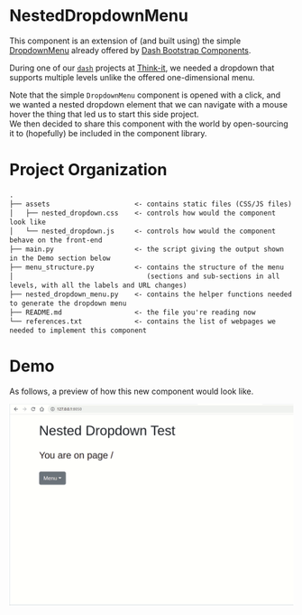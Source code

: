 # NestedDropdownMenu

This component is an extension of (and built using) the simple [DropdownMenu](https://dash-bootstrap-components.opensource.faculty.ai/docs/components/dropdown_menu/) already offered by [Dash Bootstrap Components](https://github.com/facultyai/dash-bootstrap-components).

During one of our [`dash`](https://dash.plotly.com/introduction) projects at [Think-it](https://think-it.io/), we needed a dropdown that supports multiple levels unlike the offered one-dimensional menu.

Note that the simple `DropdownMenu` component is opened with a click, and we wanted a nested dropdown element that we can navigate with a mouse hover the thing that led us to start this side project.  
We then decided to share this component with the world by open-sourcing it to (hopefully) be included in the component library.

# Project Organization

```
.
├── assets                     <- contains static files (CSS/JS files)
│   ├── nested_dropdown.css    <- controls how would the component look like
│   └── nested_dropdown.js     <- controls how would the component behave on the front-end
├── main.py                    <- the script giving the output shown in the Demo section below
├── menu_structure.py          <- contains the structure of the menu
│                                 (sections and sub-sections in all levels, with all the labels and URL changes)
├── nested_dropdown_menu.py    <- contains the helper functions needed to generate the dropdown menu
├── README.md                  <- the file you're reading now
└── references.txt             <- contains the list of webpages we needed to implement this component
```

# Demo

As follows, a preview of how this new component would look like.

<p align="center">
  <img src="demo.gif" alt="NestedDropdownMenu Demo"/>
</p>
